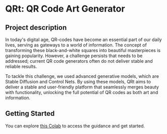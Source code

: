 # QRt: QR Code Art Generator  

## Project description  

In today's digital age, QR-codes have become an essential part of our daily lives, serving as gateways to a world of information. The concept of transforming these black-and-white squares into beautiful masterpieces is gaining popularity. However, a challenge persists that needs to be addressed; current QR code generators often do not deliver stable and reliable results.  

To tackle this challenge, we used advanced generative models, which are Stable Diffusion and Control Nets. By using these models, QRt aims to deliver a stable and user-friendly platform that seamlessly merges beauty with functionality, unlocking the full potential of QR codes as both art and information.   

## Getting Started   

You can explore [this Colab](https://colab.research.google.com/drive/1FFHpqPHdL8uSde3Jwli3xBoFFwH6bdP4?usp=sharing) to access the guidance and get started.